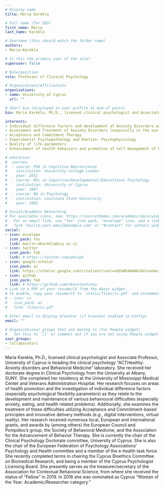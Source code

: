 ```yaml
---
# Display name
title: Maria Karekla

# Full name (for SEO)
first_name: Maria
last_name: Karekla

# Username (this should match the folder name)
authors:
- Maria-Karekla

# Is this the primary user of the site?
superuser: false

# Role/position
role: Professor of Clinical Psychology

# Organizations/Affiliations
organizations:
- name: University of Cyprus
  url: ""

# Short bio (displayed in user profile at end of posts)
bio: Maria Karekla, Ph.D., licensed clinical psychologist and Associate Professor, University of Cyprus is heading the clinical psychology “ACTHealthy':' Anxiety disorders and Behavioral Medicine” laboratory. 

interests:
- Individual difference factors and development of Anxiety Disorders and Human Fear Acquisition
- Assessment and Treatment of Anxiety Disorders (especially in the use of innovative delivery methods, e.g. internet based interventions, use of VR technology)
- Acceptance and Commitment Therapy
- Experimental Psychopathology and Emotion- Psychophysiology
- Quality of life parameters
- Enhancement of health behaviors and promotion of self-management of health-related conditions (including addictive behaviors such as smoking)

# education:
#  courses:
#  - course: PhD in Cognitive Neuroscience
#    institution: University College London
#    year: 2011
#  - course: MSc in Cognitive/Developmental/Educational Psychology
#    institution: University of Cyprus
#    year: 2007
#  - course: BA in Psychology
#    institution: Louisiana State University
#    year: 2002

# Social/Academic Networking
# For available icons, see: https://sourcethemes.com/academic/docs/widgets/#icons
#   For an email link, use "fas" icon pack, "envelope" icon, and a link in the
#   form "mailto:your-email@example.com" or "#contact" for contact widget.
social:
- icon: envelope
  icon_pack: fas
  link: mailto:mkarekla@ucy.ac.cy
- icon: twitter
  icon_pack: fab
  link: # https://twitter.com/phivph
- icon: google-scholar
  icon_pack: ai
  link: https://scholar.google.com/citations?user=xHZwB64AAAAJ&hl=en&oi=ao
- icon: github
  icon_pack: fab
  link: # https://github.com/nkonstantinou
# Link to a PDF of your resume/CV from the About widget.
# To enable, copy your resume/CV to `static/files/cv.pdf` and uncomment the lines below.  
# - icon: cv
#   icon_pack: ai
#   link: files/cv.pdf

# Enter email to display Gravatar (if Gravatar enabled in Config)
email: ""
  
# Organizational groups that you belong to (for People widget)
#   Set this to `[]` or comment out if you are not using People widget.  
user_groups:
- Collaborators
---
```


Maria Karekla, Ph.D., licensed clinical psychologist and Associate Professor, University of Cyprus is heading the clinical psychology “ACTHealthy: Anxiety disorders and Behavioral Medicine” laboratory. She received her doctorate degree in Clinical Psychology from the University at Albany, SUNY. She completed her residency at the University of Mississippi Medical Center and Veterans Administration Hospital. Her research focuses on areas of health promotion and the investigation of individual difference factors (especially psychological flexibility parameters) as they relate to the development and maintenance of various behavioural difficulties (especially anxiety, eating, and health related problems). Additionally, she examines the treatment of these difficulties utilizing Acceptance and Commitment-based principles and innovative delivery methods (e.g., digital interventions, virtual reality). Her research received numerous local, European and international grants, and awards by (among others) the European Council and Pompidou’s group, the Society of Behavioral Medicine, and the Association for the Advancement of Behavior Therapy. She is currently the chair of the Clinical Psychology Doctorate committee, University of Cyprus. She is also the chair of the European Federation of Psychology Associations’ Psychology and Health committee and a member of the e-health task force. She recently completed terms in chairing the Cyprus Bioethics Committee on Biomedical Research, and being a member of the Cyprus Psychologist Licensing Board. She presently serves as the treasurer/secretary of the Association for Contextual Behavioral Science, from where she received the status of “Fellow” in 2019. In 2018 she was nominated as Cyprus “Woman of the Year: Academic/Researcher category.”